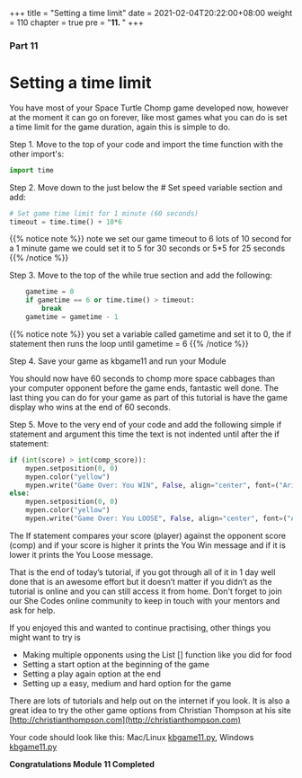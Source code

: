 +++
title = "Setting a time limit"
date = 2021-02-04T20:22:00+08:00
weight = 110
chapter = true
pre = "<b>11. </b>"
+++

### Part 11

# Setting a time limit

You have most of your Space Turtle Chomp game developed now, however at the
 moment it can go on forever, like most games what you can do is set a time
 limit for the game duration, again this is simple to do.

Step 1.  Move to the top of your code and import the time function with the
 other import's:

```python
import time
```

Step 2.  Move down to the just below the \# Set speed variable section and add:

```python
# Set game time limit for 1 minute (60 seconds)
timeout = time.time() + 10*6
```

{{% notice note %}}
note we set our game timeout to 6 lots of 10 second for a 1 minute game we
 could set it to 5 for 30 seconds or 5\*5 for 25 seconds
{{% /notice %}}

Step 3.  Move to the top of the while true section and add the following:

```python
    gametime = 0
    if gametime == 6 or time.time() > timeout:
        break
    gametime = gametime - 1
```

{{% notice note %}}
you set a variable called gametime and set it to 0, the if statement then runs
 the loop until gametime = 6
{{% /notice %}}

Step 4.  Save your game as kbgame11 and run your Module

You should now have 60 seconds to chomp more space cabbages than your computer
 opponent before the game ends, fantastic well done. The last thing you can do
 for your game as part of this tutorial is have the game display who wins at
 the end of 60 seconds.

Step 5.  Move to the very end of your code and add the following simple if
 statement and argument this time the text is not indented until after the if
 statement:

```python
if (int(score) > int(comp_score)):
    mypen.setposition(0, 0)
    mypen.color("yellow")
    mypen.write("Game Over: You WIN", False, align="center", font=("Arial", 28, "normal"))
else:
    mypen.setposition(0, 0)
    mypen.color("yellow")
    mypen.write("Game Over: You LOOSE", False, align="center", font=("Arial", 28, "normal"))
```

The If statement compares your score \(player\) against the opponent score
 \(comp\) and if your score is higher it prints the You Win message and if it
 is lower it prints the You Loose message.

That is the end of today’s tutorial, if you got through all of it in 1 day well
 done that is an awesome effort but it doesn’t matter if you didn’t as the
 tutorial is online and you can still access it from home. Don't forget to join
 our She Codes online community to keep in touch with your mentors and ask for help.

If you enjoyed this and wanted to continue practising,
 other things you might want to try is

* Making multiple opponents using the List \[\] function like you did for food
* Setting a start option at the beginning of the game
* Setting a play again option at the end
* Setting up a easy, medium and hard option for the game

There are lots of tutorials and help out on the internet if you look.
 It is also a great idea to try the other game options from Christian Thompson
 at his site [http://christianthompson.com](http://christianthompson.com)

Your code should look like this: Mac/Linux [kbgame11.py](/src/kbgame11.py), Windows [kbgame11.py](/src/kbgame11_win.py)

**Congratulations Module 11 Completed**

